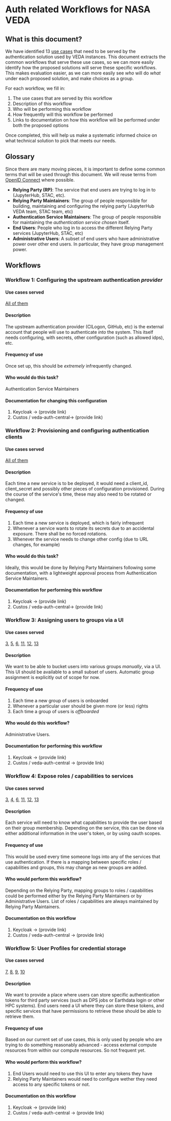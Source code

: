 # Auth related Workflows for NASA VEDA

## What is this document?

We have identified 13 [use cases](https://github.com/NASA-IMPACT/veda-auth-central/labels/use%20case) that need to be served by the authentication solution used by VEDA instances. This document extracts the common workflows that serve these use cases, so we can more easily identify how the proposed solutions will serve these specific workflows. This makes evaluation easier, as we can more easily see *who* will do *what* under each proposed solution, and make choices as a group.

For each workflow, we fill in:

1. The use cases that are served by this workflow
2. Description of this workflow
3. Who will be performing this workflow
4. How frequently will this workflow be performed
5. Links to documentation on how this workflow will be performed under both the proposed options

Once completed, this will help us make a systematic informed choice on what technical solution to pick that meets our needs.

## Glossary

Since there are many moving pieces, it is important to define some common terms that will be used through this document. We will reuse terms from [OpenID Connect](https://openid.net/specs/openid-connect-core-1_0.html#Terminology) where possible.

- **Relying Party (RP)**: The service that end users are trying to log in to (JupyterHub, STAC, etc).
- **Relying Party Maintainers**: The group of people responsible for building, maintaining and configuring the relying party (JupyterHub VEDA team, STAC team, etc)
- **Authentication Service Maintainers**: The group of people responsible for maintaining the *authentication service chosen* itself.
- **End Users**: People who log in to access the different Relying Party services (JupyterHub, STAC, etc)
- **Administrative Users**: A subset of end users who have administrative power over other end users. In particular, they have group management power.

## Workflows

### Workflow 1: Configuring the upstream authentication *provider*

#### Use cases served

[All of them](https://github.com/NASA-IMPACT/veda-auth-central/labels/use%20case)

#### Description

The upstream authentication provider (CILogon, GitHub, etc) is the external account that people will use to authenticate *into* the system. This itself needs configuring, with secrets, other configuration (such as allowed idps), etc.

#### Frequency of use

Once set up, this should be *extremely* infrequently changed.

#### Who would do this task?

Authentication Service Maintainers

#### Documentation for changing this configuration

1. Keycloak -> (provide link)
2. Custos / veda-auth-central-> (provide link)

### Workflow 2: Provisioning and configuring authentication clients

#### Use cases served

[All of them](https://github.com/NASA-IMPACT/veda-auth-central/labels/use%20case)

#### Description

Each time a new service is to be deployed, it would need a client_id,
client_secret and possibly other pieces of configuration provisioned. During the course of the service's time, these may also need to be rotated or changed.

#### Frequency of use

1. Each time a new service is deployed, which is fairly infrequent
2. Whenever a service wants to rotate its secrets due to an accidental exposure. There shall be no forced rotations.
3. Whenever the service needs to change other config (due to URL changes, for example)

#### Who would do this task?

Ideally, this would be done by Relying Party Maintainers following some documentation, with a lightweight approval process from Authentication Service Maintainers.

#### Documentation for performing this workflow

1. Keycloak -> (provide link)
2. Custos / veda-auth-central-> (provide link)

### Workflow 3: Assigning users to groups via a UI

#### Use cases served

[3](https://github.com/NASA-IMPACT/veda-auth-central/issues/125), 
[5](https://github.com/NASA-IMPACT/veda-auth-central/issues/127), 
[6](https://github.com/NASA-IMPACT/veda-auth-central/issues/128), 
[11](https://github.com/NASA-IMPACT/veda-auth-central/issues/133), 
[12](https://github.com/NASA-IMPACT/veda-auth-central/issues/134), 
[13](https://github.com/NASA-IMPACT/veda-auth-central/issues/135)

#### Description

We want to be able to bucket users into various groups *manually*, via a UI. This UI should be available to a small subset of users. Automatic group assignment is explicitly out of scope for now.

#### Frequency of use

1. Each time a new group of users is onboarded
2. Whenever a particular user should be given more (or less) rights
3. Each time a group of users is *offboarded*

#### Who would do this workflow?

Administrative Users.

#### Documentation for performing this workflow

1. Keycloak -> (provide link)
2. Custos / veda-auth-central -> (provide link)

### Workflow 4: Expose roles / capabilities to services

#### Use cases served

[3](https://github.com/NASA-IMPACT/veda-auth-central/issues/125), 
[4](https://github.com/NASA-IMPACT/veda-auth-central/issues/126), 
[6](https://github.com/NASA-IMPACT/veda-auth-central/issues/128), 
[11](https://github.com/NASA-IMPACT/veda-auth-central/issues/133), 
[12](https://github.com/NASA-IMPACT/veda-auth-central/issues/134), 
[13](https://github.com/NASA-IMPACT/veda-auth-central/issues/135)

#### Description

Each service will need to know what capabilities to provide the user based on their group membership. Depending on the service, this can be done via either additional information in the user's token, or by using oauth scopes.

#### Frequency of use

This would be used every time someone logs into any of the services that use authentication. If there is a mapping between specific roles / capabilities and groups, this may change as new groups are added.

#### Who would perform this workflow?

Depending on the Relying Party, mapping groups to roles / capabilities could be performed either by the Relying Party Maintainers or by Administrative Users. List of roles / capabilities are always maintained by Relying Party Maintainers.

#### Documentation on this workflow

1. Keycloak -> (provide link)
2. Custos / veda-auth-central -> (provide link)


### Workflow 5: User Profiles for credential storage

#### Use cases served

[7](https://github.com/NASA-IMPACT/veda-auth-central/issues/129), 
[8](https://github.com/NASA-IMPACT/veda-auth-central/issues/130), 
[9](https://github.com/NASA-IMPACT/veda-auth-central/issues/131), 
[10](https://github.com/NASA-IMPACT/veda-auth-central/issues/132)

#### Description

We want to provide a place where users can store specific authentication tokens for third party services (such as DPS jobs or Earthdata login or other HPC systems). End users need a UI where they can store these tokens, and specific services that have permissions to retrieve these should be able to retrieve them.

#### Frequency of use

Based on our current set of use cases, this is only used by people who are trying to do something reasonably advanced - access external compute resources from within our compute resources. So not frequent yet.

#### Who would perform this workflow?

1. End Users would need to use this UI to enter any tokens they have
2. Relying Party Maintainers would need to configure wether they need access to any specific tokens or not.


#### Documentation on this workflow

1. Keycloak -> (provide link)
2. Custos / veda-auth-central -> (provide link)
